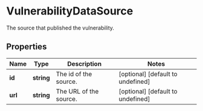 # VulnerabilityDataSource

The source that published the vulnerability.
## Properties
| Name | Type | Description | Notes |
| ------------ | ------------- | ------------- | ------------- |
| **id** | **string** | The id of the source. | [optional] [default to undefined] |
| **url** | **string** | The URL of the source. | [optional] [default to undefined] |


